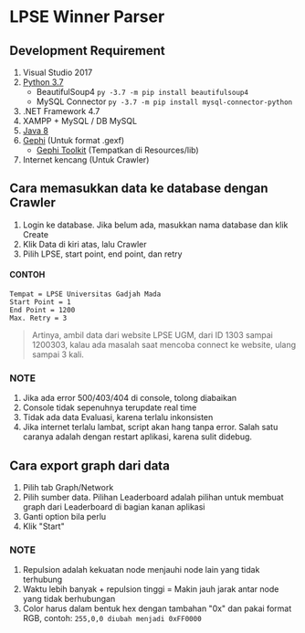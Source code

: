 # LPSE Winner Parser
## Development Requirement
1. Visual Studio 2017
2. [Python 3.7](https://www.python.org/downloads/release/python-370/)
   - BeautifulSoup4 `py -3.7 -m pip install beautifulsoup4`
   - MySQL Connector `py -3.7 -m pip install mysql-connector-python`
3. .NET Framework 4.7
4. XAMPP + MySQL / DB MySQL
5. [Java 8](https://java.com/en/download/)
6. [Gephi](https://gephi.org/users/download/) (Untuk format .gexf)
   - [Gephi Toolkit](https://gephi.org/toolkit/) (Tempatkan di Resources/lib)
7. Internet kencang (Untuk Crawler)

## Cara memasukkan data ke database dengan Crawler
1. Login ke database. Jika belum ada, masukkan nama database dan klik Create
2. Klik Data di kiri atas, lalu Crawler
3. Pilih LPSE, start point, end point, dan retry

#### CONTOH
```
Tempat = LPSE Universitas Gadjah Mada
Start Point = 1
End Point = 1200
Max. Retry = 3
```
> Artinya, ambil data dari website LPSE UGM, dari ID 1303 sampai 1200303, kalau ada masalah saat mencoba connect ke website, ulang sampai 3 kali.

### NOTE
1. Jika ada error 500/403/404 di console, tolong diabaikan
2. Console tidak sepenuhnya terupdate real time
3. Tidak ada data Evaluasi, karena terlalu inkonsisten
4. Jika internet terlalu lambat, script akan hang tanpa error. Salah satu caranya adalah dengan restart aplikasi, karena sulit didebug.

## Cara export graph dari data
1. Pilih tab Graph/Network
2. Pilih sumber data. Pilihan Leaderboard adalah pilihan untuk membuat graph dari Leaderboard di bagian kanan aplikasi
3. Ganti option bila perlu
4. Klik "Start"

### NOTE
1. Repulsion adalah kekuatan node menjauhi node lain yang tidak terhubung
2. Waktu lebih banyak + repulsion tinggi = Makin jauh jarak antar node yang tidak berhubungan
3. Color harus dalam bentuk hex dengan tambahan "0x" dan pakai format RGB, contoh: `255,0,0 diubah menjadi 0xFF0000`
